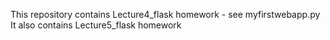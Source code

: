 This repository contains Lecture4_flask homework - see myfirstwebapp.py
It also contains Lecture5_flask homework
